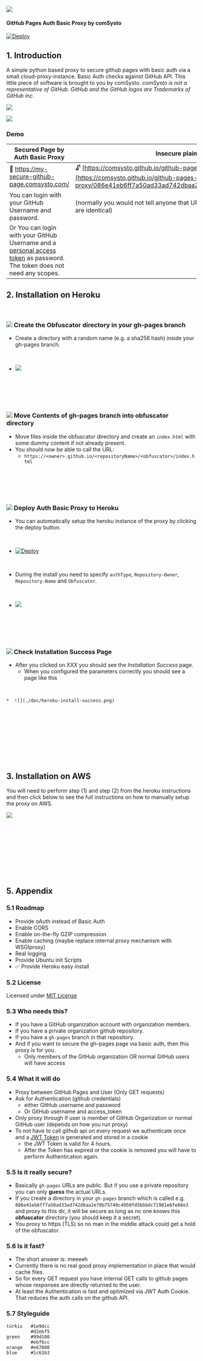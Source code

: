[![](./doc/logo.png)](https://github.com/comsysto/github-pages-basic-auth-proxy)

#### GitHub Pages Auth Basic Proxy by comSysto

[![Deploy](https://www.herokucdn.com/deploy/button.svg)](https://heroku.com/deploy)

## 1. Introduction

A simple python based proxy to secure github pages with basic auth via a small cloud-proxy-instance.
Basic Auth checks against GitHub API. This little piece of software is brought to you by comSysto.
*comSysto is not a representative of GitHub. GitHub and the GitHub logos are Trademarks of GitHub inc.* 

![](./doc/beta-warning.png)
 
![](./doc/basic-proxy.png)

### Demo


| Secured Page by Auth Basic Proxy | Insecure plain GitHub Pages URL |
|--------------------------|-------------------------------|
| :closed_lock_with_key: https://my-secure-github-page.comsysto.com/ | :unlock:  [https://comsysto.github.io/github-pages-basic-auth-proxy/086e4...fe88e3/](https://comsysto.github.io/github-pages-basic-auth-proxy/086e41eb6ff7a50ad33ad742dbaa2e70b75740c4950fd5bbbdc71981e6fe88e3/) |
| You can login with your GitHub Username and password.  |  (normally you would not tell anyone that URL. It is just here that you see that these pages are identical) |
| Or You can login with your GitHub Username and a [personal access token](https://help.github.com/articles/creating-an-access-token-for-command-line-use/) as password. The token does not need any scopes.| |


## 2. Installation on Heroku

<br>

### ![](./doc/step-bubble-1.png) Create the Obfuscator directory in your gh-pages branch

  * Create a directory with a random name (e.g. a sha256 hash) inside your gh-pages branch.

<br>

  * ![](./doc/urls-and-obfuscator-explained.png)

<br><br><br><br>

### ![](./doc/step-bubble-2.png) Move Contents of gh-pages branch into obfuscator directory

  * Move files inside the obfuscator directory and create an `index.html` with some dummy content if not already present.
  * You should now be able to call the URL: 
    * `https://<owner>.github.io/<repositoryName>/<obfuscator>/index.html`

<br><br><br><br>

### ![](./doc/step-bubble-3.png) Deploy Auth Basic Proxy to Heroku

  * You can automatically setup the heroku instance of the proxy by clicking the deploy button.

<br>

  * [![Deploy](https://www.herokucdn.com/deploy/button.svg)](https://heroku.com/deploy)

<br>

  * During the install you need to specify `authType`, `Repository-Owner`, `Repository-Name` and `Obfuscator`.

<br>

  * ![](./doc/heroku-one-click-install.gif)

<br><br><br><br>

### ![](./doc/step-bubble-4.png) Check Installation Success Page

  * After you clicked on XXX you should see the *Installation Success* page.
    * When you configured the parameters correctly you should see a page like this

<br>

    *  ![](./doc/heroku-install-success.png)


<br><br><br><br>
<br><br><br><br>
## 3. Installation on AWS

You will need to perform step (1) and step (2) from the heroku instructions and then 
click below to see the full instructions on how to manually setup the proxy on AWS.

[![](./doc/aws-logo.png)](./doc/Howto-Install-on-AWS.md)


<br><br><br><br>
<br><br><br><br>

## 5. Appendix

### 5.1 Roadmap

  * Provide oAuth instead of Basic Auth
  * Enable CORS
  * Enable on-the-fly GZIP compression
  * Enable caching (maybe replace internal proxy mechanism with WSGIproxy)
  * Real logging
  * Provide Ubuntu init Scripts
  * :white_check_mark: Provide Heroku easy install


### 5.2 License

Licensed under [MIT License](./LICENSE.md)


### 5.3 Who needs this?

  * If you have a GitHub organization account with organization members.
  * If you have a private organization github repository.
  * If you have a `gh-pages` branch in that repository.
  * And if you want to secure the gh-pages page via basic auth, then this proxy is for you.
    * Only members of the GitHub organization OR normal GitHub users will have access
  
### 5.4 What it will do


  * Proxy between GitHub Pages and User (Only GET requests)
  * Ask for Authentication (github credentials)
    * either GitHub username and password
    * Or GitHub username and access_token
  * Only proxy through if user is member of GitHub Organization or normal GitHub user (depends on how you run proxy)
  * To not have to call github api on every request we authenticate once and a [JWT Token](https://jwt.io/) is generated and stored in a cookie
    * the JWT Token is valid for 4 hours.
    * After the Token has expired or the cookie is removed you will have to perform Authentication again.
  
### 5.5 Is it really secure?
 
  * Basically `gh-pages` URLs are public. But if you use a private repository you can only **guess** the actual URLs. 
  * If you create a directory in your `gh-pages` branch which is called e.g. `086e41eb6ff7a50ad33ad742dbaa2e70b75740c4950fd5bbbdc71981e6fe88e3` and proxy to this dir, it will be secure as long as no one knows this **obfuscator** directory (you should keep it a secret).
  * You proxy to https (TLS) so no man in the middle attack could get a hold of the obfuscator.

### 5.6 Is it fast?
 
  * The short answer is: meeeeh
  * Currently there is no real good proxy implementation in place that would cache files.
  * So for every GET request you have internal GET calls to github pages whose responses are directly returned to the user.
  * At least the Authentication is fast and optimized via JWT Auth Cookie. That reduces the auth calls on the github API.


### 5.7 Styleguide

```
türkis   #1e9dcc
         #d2ebf5 
green    #99d100  
         #ebf6cc 
orange   #e67800 
blue     #1c61b3
```
